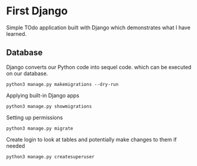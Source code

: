 # First Django
Simple TOdo application built with Django which demonstrates what I have learned.


## Database
Django converts our Python code into sequel code. which can be executed on our database.
```
python3 manage.py makemigrations --dry-run
```

Applying built-in Django apps
```
python3 manage.py showmigrations
```

Setting up permissions
```
python3 manage.py migrate
```

Create login to look at tables and potentially make changes to them if needed
```
python3 manage.py createsuperuser
```